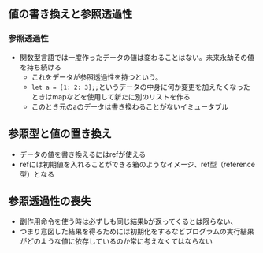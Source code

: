 ## 値の書き換えと参照透過性

### 参照透過性

- 関数型言語では一度作ったデータの値は変わることはない。未来永劫その値を持ち続ける
  - これをデータが参照透過性を持つという。
  - `let a = [1: 2: 3];;`というデータの中身に何か変更を加えたくなったときはmapなどを使用して新たに別のリストを作る
  - このとき元のaのデータは書き換わることがないイミュータブル


## 参照型と値の置き換え

- データの値を書き換えるにはrefが使える
- refには初期値を入れることができる箱のようなイメージ、ref型（reference型）となる

## 参照透過性の喪失

- 副作用命令を使う時は必ずしも同じ結果bが返ってくるとは限らない、
- つまり意図した結果を得るためには初期化をするなどプログラムの実行結果がどのような値に依存しているのか常に考えなくてはならない

